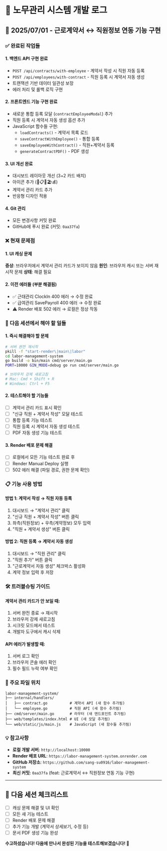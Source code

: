 # 🚀 노무관리 시스템 개발 로그

## 📅 2025/07/01 - 근로계약서 ↔ 직원정보 연동 기능 구현

### ✅ **완료된 작업들**

#### 1. **백엔드 API 구현 완료**
- `POST /api/contracts/with-employee` - 계약서 작성 시 직원 자동 등록
- `POST /api/employees/with-contract` - 직원 등록 시 계약서 자동 생성
- 트랜잭션 기반 데이터 일관성 보장
- 에러 처리 및 롤백 로직 구현

#### 2. **프론트엔드 기능 구현 완료**
- 새로운 통합 등록 모달 (`contractEmployeeModal`) 추가
- 직원 등록 시 계약서 자동 생성 옵션 추가
- JavaScript 함수들 구현:
  - `loadContracts()` - 계약서 목록 로드
  - `saveContractWithEmployee()` - 통합 등록
  - `saveEmployeeWithContract()` - 직원+계약서 등록
  - `generateContractPDF()` - PDF 생성

#### 3. **UI 개선 완료**
- 대시보드 레이아웃 개선 (3+2 카드 배치)
- 아이콘 추가 (👥📋⏰🏖️💰)
- 계약서 관리 카드 추가
- 반응형 디자인 적용

#### 4. **Git 관리**
- 모든 변경사항 커밋 완료
- GitHub에 푸시 완료 (커밋: `0aa37fa`)

### ❌ **현재 문제점**

#### 1. **UI 캐싱 문제**
**증상**: 브라우저에서 계약서 관리 카드가 보이지 않음
**원인**: 브라우저 캐시 또는 서버 재시작 문제
**상태**: 해결 필요

#### 2. **이전 에러들 (부분 해결됨)**
- ✅ 근태관리 ClockIn 400 에러 → 수정 완료
- ✅ 급여관리 SavePayroll 400 에러 → 수정 완료
- ⚠️ Render 배포 502 에러 → 로컬은 정상 작동

### 🔧 **다음 세션에서 해야 할 일들**

#### 1. **즉시 해결해야 할 문제**
```bash
# 서버 완전 재시작
pkill -f "start-render\|main\|labor"
cd labor-management-system
go build -o bin/main cmd/server/main.go
PORT=10000 GIN_MODE=debug go run cmd/server/main.go

# 브라우저 강제 새로고침
# Mac: Cmd + Shift + R
# Windows: Ctrl + F5
```

#### 2. **테스트해야 할 기능들**
- [ ] 계약서 관리 카드 표시 확인
- [ ] "신규 직원 + 계약서 작성" 모달 테스트
- [ ] 통합 등록 기능 테스트
- [ ] 직원 등록 시 계약서 자동 생성 테스트
- [ ] PDF 자동 생성 기능 테스트

#### 3. **Render 배포 문제 해결**
- [ ] 로컬에서 모든 기능 테스트 완료 후
- [ ] Render Manual Deploy 실행
- [ ] 502 에러 해결 (파일 경로, 권한 문제 확인)

### 📋 **기능 사용 방법**

#### **방법 1: 계약서 작성 → 직원 자동 등록**
1. 대시보드 → "계약서 관리" 클릭
2. "신규 직원 + 계약서 작성" 버튼 클릭
3. 좌측(직원정보) + 우측(계약정보) 모두 입력
4. "직원 + 계약서 생성" 버튼 클릭

#### **방법 2: 직원 등록 → 계약서 자동 생성**
1. 대시보드 → "직원 관리" 클릭
2. "직원 추가" 버튼 클릭
3. "근로계약서 자동 생성" 체크박스 활성화
4. 계약 정보 입력 후 저장

### 🛠️ **트러블슈팅 가이드**

#### **계약서 관리 카드가 안 보일 때:**
1. 서버 완전 종료 → 재시작
2. 브라우저 강제 새로고침
3. 시크릿 모드에서 테스트
4. 개발자 도구에서 캐시 삭제

#### **API 에러가 발생할 때:**
1. 서버 로그 확인
2. 브라우저 콘솔 에러 확인
3. 필수 필드 누락 여부 확인

### 📂 **주요 파일 위치**

```
labor-management-system/
├── internal/handlers/
│   ├── contract.go          # 계약서 API (새 함수 추가됨)
│   └── employee.go          # 직원 API (새 함수 추가됨)
├── cmd/server/main.go       # 라우터 (새 엔드포인트 추가됨)
├── web/templates/index.html # UI (새 모달 추가됨)
└── web/static/js/main.js    # JavaScript (새 함수들 추가됨)
```

### 💡 **참고사항**

- **로컬 개발 서버**: `http://localhost:10000`
- **Render 배포 URL**: `https://labor-management-system.onrender.com`
- **GitHub 저장소**: `https://github.com/sang-su0916/labor-management-system`
- **최신 커밋**: `0aa37fa` (feat: 근로계약서 ↔ 직원정보 연동 기능 구현)

---

## 🎯 **다음 세션 체크리스트**

- [ ] 캐싱 문제 해결 및 UI 확인
- [ ] 모든 새 기능 테스트
- [ ] Render 배포 문제 해결
- [ ] 추가 기능 개발 (계약서 상세보기, 수정 등)
- [ ] 문서 PDF 생성 기능 완성

**수고하셨습니다! 다음에 만나서 완성된 기능을 테스트해보겠습니다! 🚀** 